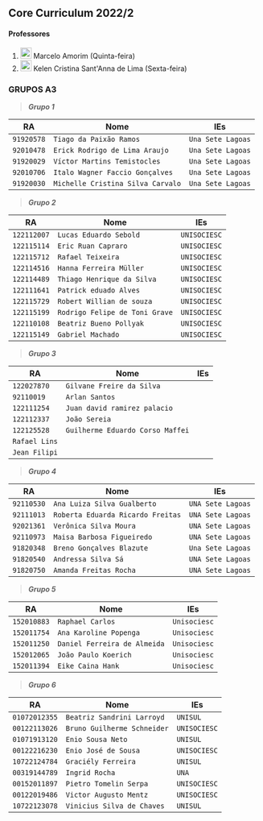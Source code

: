 ## Core Curriculum 2022/2 
#### Professores
1. <img width="22px" src="https://lh3.googleusercontent.com/a-/AOh14Gh2Vk-hOGc8pi4kyfks1Pvzo4PJ4Irc_qb_S6M=s32-c"> Marcelo Amorim (Quinta-feira)
2. <img width="22px" src="https://lh3.googleusercontent.com/a-/AOh14GhKrEUKdoE-sewb0LXGDZzYHNhVMsWrBrZMLGghXQ=s32-c"> Kelen Cristina Sant'Anna de Lima (Sexta-feira)

### GRUPOS A3

> ***Grupo 1***

RA | Nome | IEs
--- | --- | ---
`91920578` | `Tiago da Paixão Ramos` | `Una Sete Lagoas`
`92010478` | `Erick Rodrigo de Lima Araujo` | `Una Sete Lagoas`
`91920029` | `Víctor Martins Temistocles` | `Una Sete Lagoas`
`92010706` | `Italo Wagner Faccio Gonçalves` | `Una Sete Lagoas`
`91920030` | `Michelle Cristina Silva Carvalo` | `Una Sete Lagoas`

> ***Grupo 2***

RA | Nome | IEs
--- | --- | ---
`122112007` | `Lucas Eduardo Sebold` | `UNISOCIESC`
`122115114` | `Eric Ruan Capraro` | `UNISOCIESC`
`122115712` | `Rafael Teixeira` | `UNISOCIESC`
`122114516` | `Hanna Ferreira Müller` | `UNISOCIESC`
`122114489` | `Thiago Henrique da Silva` | `UNISOCIESC`
`122111641` | `Patrick eduado Alves` | `UNISOCIESC`
`122115729` | `Robert Willian de souza` | `UNISOCIESC`
`122115199` | `Rodrigo Felipe de Toni Grave` | `UNISOCIESC`
`122110108` | `Beatriz Bueno Pollyak` | `UNISOCIESC`
`122115149` | `Gabriel Machado` | `UNISOCIESC`

> ***Grupo 3***

RA | Nome | IEs
--- | --- | ---
`122027870` | `Gilvane Freire da Silva` |
`92110019` | `Arlan Santos` |
`122111254` | `Juan david ramirez palacio` |
`122112337` | `João Sereia` |
`122125528` | `Guilherme Eduardo Corso Maffei` |
 | `Rafael Lins` |
 | `Jean Filipi` |

> ***Grupo 4***

RA | Nome | IEs
--- | --- | ---
`92110530` | `Ana Luiza Silva Gualberto` | `UNA Sete Lagoas`
`92111013` | `Roberta Eduarda Ricardo Freitas` | `UNA Sete Lagoas`
`92021361` | `Verônica Silva Moura` | `UNA Sete Lagoas`
`92110973` | `Maisa Barbosa Figueiredo` | `UNA Sete Lagoas`
`91820348` | `Breno Gonçalves Blazute` | `Una Sete Lagoas`
`91820540` | `Andressa Silva Sá` | `UNA Sete Lagoas`
`91820750` | `Amanda Freitas Rocha` | `UNA Sete Lagoas`

> ***Grupo 5***

RA | Nome | IEs
--- | --- | ---
`152010883` | `Raphael Carlos` | `Unisociesc`
`152011754` | `Ana Karoline Popenga` | `Unisociesc`
`152011250` | `Daniel Ferreira de Almeida` | `Unisociesc`
`152012065` | `João Paulo Koerich` | `Unisociesc`
`152011394` | `Eike Caina Hank` | `Unisociesc`

> ***Grupo 6***

RA | Nome | IEs
--- | --- | ---
`01072012355` | `Beatriz Sandrini Larroyd` | `UNISUL`
`00122113026` | `Bruno Guilherme Schneider` | `UNISOCIESC`
`01071913120` | `Enio Sousa Neto` | `UNISUL`
`00122216230` | `Enio José de Sousa` | `UNISOCIESC`
`10722124784` | `Graciély Ferreira` | `UNISUL`
`00319144789` | `Ingrid Rocha` | `UNA`
`00152011897` | `Pietro Tomelin Serpa` | `UNISOCIESC`
`00122019486` | `Victor Augusto Mentz` | `UNISOCIESC`
`10722123078` | `Vinicius Silva de Chaves` | `UNISUL`

 
 
 
 
